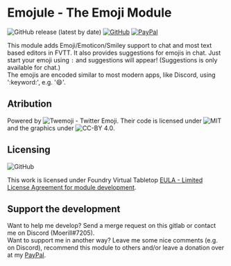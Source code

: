 # Emojule - The Emoji Module
<img alt="GitHub release (latest by date)" src="https://img.shields.io/github/v/release/moerill/emojule?style=flat-square"> [<img alt="GitHub" src="https://img.shields.io/github/license/moerill/emojule?style=flat-square">](https://img.shields.io/github/downloads/moerill/emojule/latest/total?style=flat-square)   [![PayPal](https://img.shields.io/badge/Donate-PayPal-blue?style=flat-square)](https://www.paypal.com/cgi-bin/webscr?cmd=_s-xclick&hosted_button_id=FYZ294SP2JBGS&source=url)

This module adds Emoji/Emoticon/Smiley support to chat and most text based editors in FVTT. It also provides suggestions for emojis in chat. Just start your emoji using ``:`` and suggestions will appear! (Suggestions is only available for chat.)  
The emojis are encoded similar to most modern apps, like Discord, using ':keyword:', e.g. ':smile:'.

## Atribution
Powered by ![Twemoji - Twitter Emoji](https://github.com/twitter/twemoji).
Their code is licensed under ![MIT](https://github.com/twitter/twemoji/blob/master/LICENSE) and the graphics under ![CC-BY 4.0](https://github.com/twitter/twemoji/blob/master/LICENSE-GRAPHICS).

## Licensing
<img alt="GitHub" src="https://img.shields.io/github/license/moerill/emojule?style=flat">

This work is licensed under Foundry Virtual Tabletop [EULA - Limited License Agreement for module development](https://foundryvtt.com/article/license/).

## Support the development
Want to help me develop? Send a merge request on this gitlab or contact me on Discord (Moerill#7205).  
Want to support me in another way? 
Leave me some nice comments (e.g. on Discord), recommend this module to others and/or leave a donation over at my [PayPal](https://www.paypal.com/cgi-bin/webscr?cmd=_s-xclick&hosted_button_id=FYZ294SP2JBGS&source=url).
